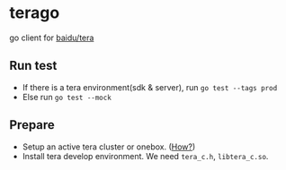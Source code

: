 # terago
go client for [baidu/tera](https://github.com/baidu/tera)

## Run test

 * If there is a tera environment(sdk & server), run `go test --tags prod`
 * Else run `go test --mock`

## Prepare

 * Setup an active tera cluster or onebox. ([How?](https://github.com/baidu/tera/blob/master/doc/en/onebox.md))
 * Install tera develop environment. We need `tera_c.h`, `libtera_c.so`.
